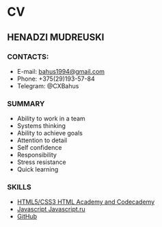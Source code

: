 # CV

## HENADZI MUDREUSKI

### CONTACTS:
* E-mail: bahus1994@gmail.com
* Phone: +375(29)193-57-84
* Telegram: @CXBahus

### SUMMARY 
* Ability to work in a team
* Systems thinking
* Ability to achieve goals
* Attention to detail
* Self confidence
* Responsibility
* Stress resistance
* Quick learning

### SKILLS
* [HTML5/CSS3 HTML Academy and Codecademy](https://htmlacademy.ru/profile/id187775)
* [Javascript Javascript.ru](https://www.codecademy.com/users/Mudreuski/achievements)
* [GitHub](https://github.com/Mudreuski)
